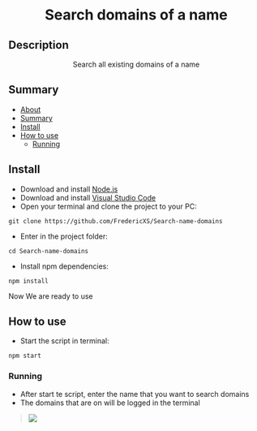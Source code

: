 <h1 align="center">Search domains of a name</h1>

## Description
<p align="center">Search all existing domains of a name</p>

## Summary
<!--ts-->
   * [About](#description)
   * [Summary](#summary)
   * [Install](#install)
   * [How to use](#how-to-use)
      * [Running](#running)
<!--te-->

## Install

* Download and install [Node.js](https://nodejs.org/en)
* Download and install [Visual Studio Code](https://code.visualstudio.com)
* Open your terminal and clone the project to your PC:
```
git clone https://github.com/FredericXS/Search-name-domains
```
* Enter in the project folder:
```
cd Search-name-domains
```
* Install npm dependencies:
```
npm install
```

Now We are ready to use

## How to use

* Start the script in terminal:
```
npm start
```

### Running

* After start te script, enter the name that you want to search domains
* The domains that are on will be logged in the terminal
> <img src="https://imgur.com/avgUnw1.jpeg">
